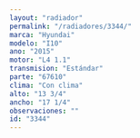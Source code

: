 ```yaml
---
layout: "radiador"
permalink: "/radiadores/3344/"
marca: "Hyundai"
modelo: "I10"
ano: "2015"
motor: "L4 1.1"
transmision: "Estándar"
parte: "67610"
clima: "Con clima"
alto: "13 3/4"
ancho: "17 1/4"
observaciones: ""
id: "3344"
---
```


